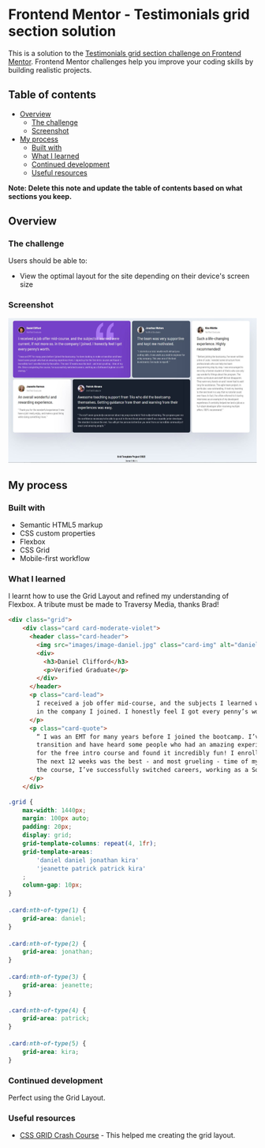 # Frontend Mentor - Testimonials grid section solution

This is a solution to the [Testimonials grid section challenge on Frontend Mentor](https://www.frontendmentor.io/challenges/testimonials-grid-section-Nnw6J7Un7). Frontend Mentor challenges help you improve your coding skills by building realistic projects. 

## Table of contents

- [Overview](#overview)
  - [The challenge](#the-challenge)
  - [Screenshot](#screenshot)
- [My process](#my-process)
  - [Built with](#built-with)
  - [What I learned](#what-i-learned)
  - [Continued development](#continued-development)
  - [Useful resources](#useful-resources)

**Note: Delete this note and update the table of contents based on what sections you keep.**

## Overview

### The challenge

Users should be able to:

- View the optimal layout for the site depending on their device's screen size

### Screenshot

![](./design/screenshot.JPG)

## My process

### Built with

- Semantic HTML5 markup
- CSS custom properties
- Flexbox
- CSS Grid
- Mobile-first workflow

### What I learned

I learnt how to use the Grid Layout and refined my understanding of Flexbox. A tribute must be made to Traversy Media, thanks Brad!

```html
<div class="grid">
    <div class="card card-moderate-violet">
      <header class="card-header">
        <img src="images/image-daniel.jpg" class="card-img" alt="daniel">
        <div>
          <h3>Daniel Clifford</h3>
          <p>Verified Graduate</p>
        </div>
      </header>
      <p class="card-lead">
        I received a job offer mid-course, and the subjects I learned were current, if not more so, 
        in the company I joined. I honestly feel I got every penny’s worth.
      </p>
      <p class="card-quote">
        “ I was an EMT for many years before I joined the bootcamp. I’ve been looking to make a 
        transition and have heard some people who had an amazing experience here. I signed up 
        for the free intro course and found it incredibly fun! I enrolled shortly thereafter. 
        The next 12 weeks was the best - and most grueling - time of my life. Since completing 
        the course, I’ve successfully switched careers, working as a Software Engineer at a VR startup. ”
      </p>
    </div>
```
```css
.grid {
    max-width: 1440px;
    margin: 100px auto;
    padding: 20px;
    display: grid;
    grid-template-columns: repeat(4, 1fr);
    grid-template-areas:
        'daniel daniel jonathan kira'
        'jeanette patrick patrick kira'
    ;
    column-gap: 10px;
}

.card:nth-of-type(1) {
    grid-area: daniel;
}

.card:nth-of-type(2) {
    grid-area: jonathan;
}

.card:nth-of-type(3) {
    grid-area: jeanette;
}

.card:nth-of-type(4) {
    grid-area: patrick;
}

.card:nth-of-type(5) {
    grid-area: kira;
}
```

### Continued development

Perfect using the Grid Layout.

### Useful resources

- [CSS GRID Crash Course](https://www.youtube.com/watch?v=0xMQfnTU6oo) - This helped me creating the grid layout.

